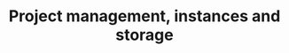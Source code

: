 ---
title: Project management, instances and storage
slug: public-cloud
excerpt: Cómo utilizar el Public Cloud de OVHcloud
sections: Primeros pasos, Gestión de los accesos, Gestión del proyecto, Red e IP, Seguridad, Almacenamiento, Gestión de las instancias desde el área de cliente, Gestión desde Horizon, OpenStack, Operaciones básicas, Miscelánea
order: 01
---